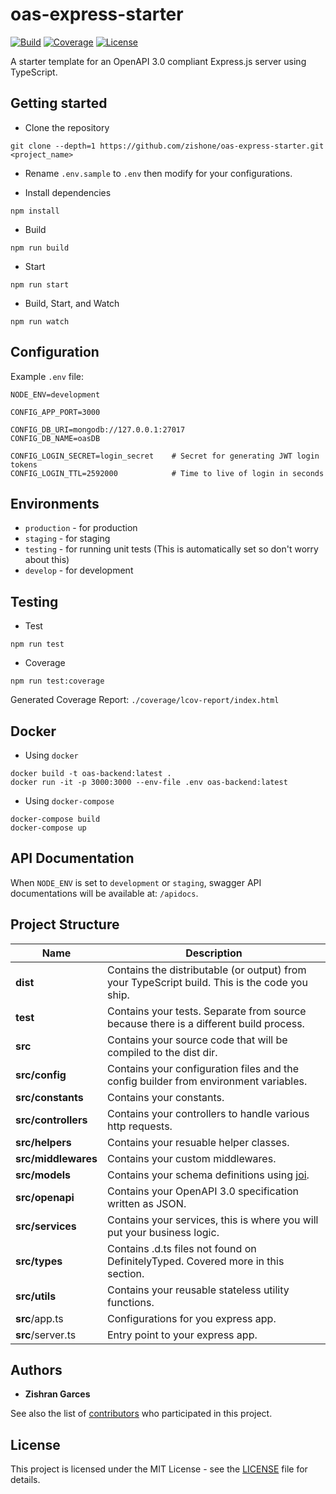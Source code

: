 # oas-express-starter
[![Build](https://github.com/zishone/oas-express-starter/workflows/build/badge.svg)](https://github.com/zishone/oas-express-starter/actions?query=workflow%3Abuild) [![Coverage](https://codecov.io/gh/zishone/oas-express-starter/branch/master/graph/badge.svg)](https://codecov.io/gh/zishone/oas-express-starter) [![License](https://img.shields.io/github/license/zishone/oas-express-starter)](https://github.com/zishone/oas-express-starter/blob/master/LICENSE)

A starter template for an OpenAPI 3.0 compliant Express.js server using TypeScript.

## Getting started
* Clone the repository
```
git clone --depth=1 https://github.com/zishone/oas-express-starter.git <project_name>
```

* Rename `.env.sample` to `.env` then modify for your configurations.

* Install dependencies
```shell
npm install
```

* Build
```shell
npm run build
```

* Start
```shell
npm run start
```

* Build, Start, and Watch
```shell
npm run watch
```

## Configuration
Example `.env` file:
```
NODE_ENV=development

CONFIG_APP_PORT=3000

CONFIG_DB_URI=mongodb://127.0.0.1:27017
CONFIG_DB_NAME=oasDB

CONFIG_LOGIN_SECRET=login_secret    # Secret for generating JWT login tokens
CONFIG_LOGIN_TTL=2592000            # Time to live of login in seconds
```

## Environments
- `production` - for production
- `staging` - for staging
- `testing` - for running unit tests (This is automatically set so don't worry about this)
- `develop` - for development

## Testing
* Test
```shell
npm run test
```

* Coverage
```shell
npm run test:coverage
```
Generated Coverage Report: `./coverage/lcov-report/index.html`

## Docker
* Using `docker`
```shell
docker build -t oas-backend:latest .
docker run -it -p 3000:3000 --env-file .env oas-backend:latest
```

* Using `docker-compose`
```shell
docker-compose build
docker-compose up
```

## API Documentation
When `NODE_ENV` is set to `development` or `staging`, swagger API documentations will be available at: `/apidocs`.

## Project Structure
| Name                      | Description                                                                                   |
| ------------------------- | --------------------------------------------------------------------------------------------- |
| **dist**                  | Contains the distributable (or output) from your TypeScript build. This is the code you ship. |
| **test**                  | Contains your tests. Separate from source because there is a different build process.         |
| **src**                   | Contains your source code that will be compiled to the dist dir.                              |
| **src/config**            | Contains your configuration files and the config builder from environment variables.          |
| **src/constants**         | Contains your constants.                                                                      |
| **src/controllers**       | Contains your controllers to handle various http requests.                                    |
| **src/helpers**           | Contains your resuable helper classes.                                                        |
| **src/middlewares**       | Contains your custom middlewares.                                                             |
| **src/models**            | Contains your schema definitions using [joi](https://www.npmjs.com/package/joi).              |
| **src/openapi**           | Contains your OpenAPI 3.0 specification written as JSON.                                      |
| **src/services**          | Contains your services, this is where you will put your business logic.                       |
| **src/types**             | Contains .d.ts files not found on DefinitelyTyped. Covered more in this section.              |
| **src/utils**             | Contains your reusable stateless utility functions.                                           |
| **src**/app.ts            | Configurations for you express app.                                                           |
| **src**/server.ts         | Entry point to your express app.                                                              |

## Authors
* **Zishran Garces**

See also the list of [contributors](https://github.com/zishone/oas-express-starter/contributors) who participated in this project.

## License
This project is licensed under the MIT License - see the [LICENSE](https://github.com/zishone/oas-express-starter/blob/master/LICENSE) file for details.
